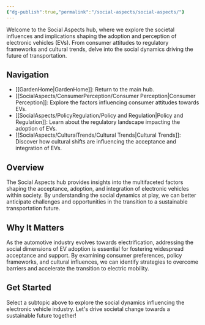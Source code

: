```yaml
---
{"dg-publish":true,"permalink":"/social-aspects/social-aspects/"}
---
```


Welcome to the Social Aspects hub, where we explore the societal influences and implications shaping the adoption and perception of electronic vehicles (EVs). From consumer attitudes to regulatory frameworks and cultural trends, delve into the social dynamics driving the future of transportation.

## Navigation

- [[GardenHome\|GardenHome]]: Return to the main hub.
- [[SocialAspects/ConsumerPerception/Consumer Perception\|Consumer Perception]]: Explore the factors influencing consumer attitudes towards EVs.
- [[SocialAspects/PolicyRegulation/Policy and Regulation\|Policy and Regulation]]: Learn about the regulatory landscape impacting the adoption of EVs.
- [[SocialAspects/CulturalTrends/Cultural Trends\|Cultural Trends]]: Discover how cultural shifts are influencing the acceptance and integration of EVs.

## Overview

The Social Aspects hub provides insights into the multifaceted factors shaping the acceptance, adoption, and integration of electronic vehicles within society. By understanding the social dynamics at play, we can better anticipate challenges and opportunities in the transition to a sustainable transportation future.

## Why It Matters

As the automotive industry evolves towards electrification, addressing the social dimensions of EV adoption is essential for fostering widespread acceptance and support. By examining consumer preferences, policy frameworks, and cultural influences, we can identify strategies to overcome barriers and accelerate the transition to electric mobility.

## Get Started

Select a subtopic above to explore the social dynamics influencing the electronic vehicle industry. Let's drive societal change towards a sustainable future together!


